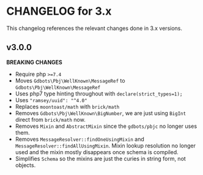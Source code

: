 # CHANGELOG for 3.x
This changelog references the relevant changes done in 3.x versions.


## v3.0.0
__BREAKING CHANGES__

* Require php `>=7.4`
* Moves `Gdbots\Pbj\WellKnown\MessageRef` to `Gdbots\Pbj\WellKnown\MessageRef`
* Uses php7 type hinting throughout with `declare(strict_types=1);`
* Uses `"ramsey/uuid": "^4.0"`
* Replaces `moontoast/math` with `brick/math`
* Removes `Gdbots\Pbj\WellKnown\BigNumber`, we are just using `BigInt` direct from `brick/math` now.
* Removes `Mixin` and `AbstractMixin` since the `gdbots/pbjc` no longer uses them.
* Removes `MessageResolver::findOneUsingMixin` and `MessageResolver::findAllUsingMixin`.  Mixin lookup resolution no longer used and the mixin mostly disappears once schema is compiled.
* Simplifies `Schema` so the mixins are just the curies in string form, not objects.
